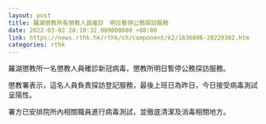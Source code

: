 ```yaml
---
layout: post
title: 羅湖懲教所有懲教人員確診　明日暫停公務探訪服務
date: 2022-03-02 20:10:32.000000000 +08:00
link: https://news.rthk.hk/rthk/ch/component/k2/1636806-20220302.htm
categories: rthk
---
```


羅湖懲教所一名懲教人員確診新冠病毒，懲教所明日暫停公務探訪服務。 

懲教署表示，這名人員負責探訪登記服務，最後上班日為昨日，今日接受病毒測試呈陽性。

署方已安排院所內相關職員進行病毒測試，並徹底清潔及消毒相關地方。

